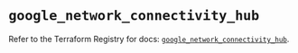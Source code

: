 # `google_network_connectivity_hub`

Refer to the Terraform Registry for docs: [`google_network_connectivity_hub`](https://registry.terraform.io/providers/hashicorp/google/6.50.0/docs/resources/network_connectivity_hub).
